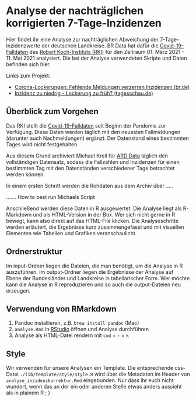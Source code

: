# Analyse der nachträglichen korrigierten 7-Tage-Inzidenzen

Hier findet ihr eine Analyse zur nachträglichen Abweichung der 7-Tage-Inzidenzwerte der deutschen Landkreise. BR Data hat dafür die [Covid-19-Falldaten](https://npgeo-corona-npgeo-de.hub.arcgis.com/datasets/dd4580c810204019a7b8eb3e0b329dd6_0) des [Robert Koch-Instituts (RKI)](https://www.rki.de/DE/Home/homepage_node.html;jsessionid=D58CD5F6CA0F096146D5E3E704912261.internet062) für den Zeitraum 01. März 2021 - 11. Mai 2021 analysiert. Die bei der Analyse verwendeten Skripte und Daten befinden sich hier.

Links zum Projekt:
- [Corona-Lockerungen: Fehlende Meldungen verzerren Inzidenzen (br.de)](https://www.br.de/nachrichten/bayern/corona-lockerungen-inzidenzen-verzerrt-wegen-fehlender-meldungen,SX8NMAb)
- [Inzidenz zu niedrig - Lockerung zu früh? (tagesschau.de)](https://www.tagesschau.de/investigativ/br-recherche/inzidenz-daten-101.html)

## Überblick zum Vorgehen

Das RKI stellt die [Covid-19-Falldaten](https://npgeo-corona-npgeo-de.hub.arcgis.com/datasets/dd4580c810204019a7b8eb3e0b329dd6_0) seit Beginn der Pandemie zur Verfügung. Diese Daten werden täglich mit den neuesten Fallmeldungen (darunter auch Nachmeldungen) ergänzt. Der Datenstand eines bestimmten Tages wird nicht festgehalten.

Aus diesem Grund archiviert Michael Kreil für [ARD Data](https://github.com/ard-data/2020-rki-archive) täglich den vollständigen Datensatz, sodass die Fallzahlen und Inzidenzen für einen bestimmten Tag mit den Datenständen verschiedener Tage betrachtet werden können.

In einem ersten Schritt werden die Rohdaten aus dem Archiv über .....

....... How to best run Michaels Script

Anschließend werden diese Daten in R ausgewertet. Die Analyse liegt als R-Markdown und als HTML-Version in der Box. Wer sich nicht gerne in R bewegt, kann also direkt auf das HTML-File klicken. Die Analyseschritte werden erläutert, die Ergebnisse kurz zusammengefasst und mit visuellen Elementen wie Tabellen und Grafiken veranschaulicht. 

## Ordnerstruktur

Im input-Ordner liegen die Dateien, die man benötigt, um die Analyse in R auszuführen. Im output-Ordner liegen die Ergebnisse der Analyse auf Ebene der Bundesländer und Landkreise in tabellarischer Form. Wer möchte kann die Analyse in R reproduzieren und so auch die output-Dateien neu erzeugen.

## Verwendung von RMarkdown

1. Pandoc installieren, z.B. `brew install pandoc` (Mac)
2. `analyse.Rmd` in [RStudio](https://rstudio.com/products/rstudio/download/) öffnen und Analyse durchführen
3. Analyse als HTML-Datei rendern mit `cmd` + `⇧` + `k`

## Style

Wir verwenden für unsere Analysen ein Template. Die entsprechende css-Datei `./lib/template/style/style.R` wird über die Metadaten im Header von `analyse_inzidenzkorrektur.Rmd` eingebunden. Nur dass ihr euch nicht wundert, wenn das an der ein oder anderen Stelle etwas anders aussieht als in plainem R ; )
